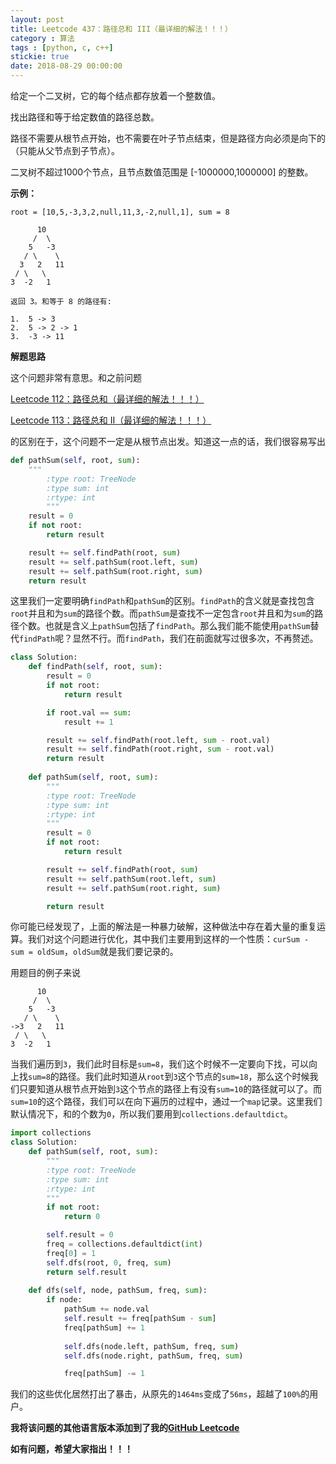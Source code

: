 ```yaml
---
layout: post
title: Leetcode 437：路径总和 III（最详细的解法！！！）
category : 算法
tags : [python, c, c++]
stickie: true
date: 2018-08-29 00:00:00
---
```


给定一个二叉树，它的每个结点都存放着一个整数值。

找出路径和等于给定数值的路径总数。

路径不需要从根节点开始，也不需要在叶子节点结束，但是路径方向必须是向下的（只能从父节点到子节点）。

二叉树不超过1000个节点，且节点数值范围是 [-1000000,1000000] 的整数。

**示例：**

```
root = [10,5,-3,3,2,null,11,3,-2,null,1], sum = 8

      10
     /  \
    5   -3
   / \    \
  3   2   11
 / \   \
3  -2   1

返回 3。和等于 8 的路径有:

1.  5 -> 3
2.  5 -> 2 -> 1
3.  -3 -> 11
```

**解题思路**

这个问题非常有意思。和之前问题

[ Leetcode 112：路径总和（最详细的解法！！！）](https://blog.csdn.net/qq_17550379/article/details/82115520)

[ Leetcode 113：路径总和 II（最详细的解法！！！）](https://blog.csdn.net/qq_17550379/article/details/82149899)

的区别在于，这个问题不一定是从根节点出发。知道这一点的话，我们很容易写出

```python
def pathSum(self, root, sum):
    """
        :type root: TreeNode
        :type sum: int
        :rtype: int
        """
    result = 0
    if not root:
        return result

    result += self.findPath(root, sum)
    result += self.pathSum(root.left, sum)
    result += self.pathSum(root.right, sum)
    return result
```

这里我们一定要明确`findPath`和`pathSum`的区别。`findPath`的含义就是查找包含`root`并且和为`sum`的路径个数。而`pathSum`是查找不一定包含`root`并且和为`sum`的路径个数。也就是含义上`pathSum`包括了`findPath`。那么我们能不能使用`pathSum`替代`findPath`呢？显然不行。而`findPath`，我们在前面就写过很多次，不再赘述。

```python
class Solution:
    def findPath(self, root, sum):
        result = 0
        if not root:
            return result

        if root.val == sum:
            result += 1

        result += self.findPath(root.left, sum - root.val)
        result += self.findPath(root.right, sum - root.val)
        return result
        
    def pathSum(self, root, sum):
        """
        :type root: TreeNode
        :type sum: int
        :rtype: int
        """
        result = 0
        if not root:
            return result

        result += self.findPath(root, sum)
        result += self.pathSum(root.left, sum)
        result += self.pathSum(root.right, sum)

        return result
```

你可能已经发现了，上面的解法是一种暴力破解，这种做法中存在着大量的重复运算。我们对这个问题进行优化，其中我们主要用到这样的一个性质：`curSum - sum = oldSum`，`oldSum`就是我们要记录的。

用题目的例子来说

```
      10
     /  \
    5   -3
   / \    \
->3   2   11
 / \   \
3  -2   1
```

当我们遍历到`3`，我们此时目标是`sum=8`，我们这个时候不一定要向下找，可以向上找`sum=8`的路径。我们此时知道从`root`到`3`这个节点的`sum=18`，那么这个时候我们只要知道从根节点开始到`3`这个节点的路径上有没有`sum=10`的路径就可以了。而`sum=10`的这个路径，我们可以在向下遍历的过程中，通过一个`map`记录。这里我们默认情况下，和的个数为`0`，所以我们要用到`collections.defaultdict`。

```python
import collections
class Solution:
    def pathSum(self, root, sum):
        """
        :type root: TreeNode
        :type sum: int
        :rtype: int
        """
        if not root: 
            return 0

        self.result = 0
        freq = collections.defaultdict(int)
        freq[0] = 1
        self.dfs(root, 0, freq, sum)
        return self.result
        
    def dfs(self, node, pathSum, freq, sum):
        if node:
            pathSum += node.val
            self.result += freq[pathSum - sum]
            freq[pathSum] += 1
            
            self.dfs(node.left, pathSum, freq, sum)
            self.dfs(node.right, pathSum, freq, sum)

            freq[pathSum] -= 1
```

我们的这些优化居然打出了暴击，从原先的`1464ms`变成了`56ms`，超越了`100%`的用户。

**我将该问题的其他语言版本添加到了我的[GitHub Leetcode](https://github.com/luliyucoordinate/Leetcode)**

**如有问题，希望大家指出！！！**